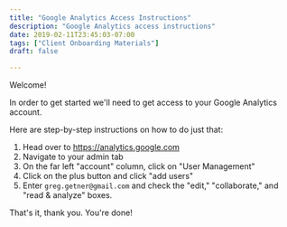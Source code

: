 ```yaml
---
title: "Google Analytics Access Instructions"
description: "Google Analytics access instructions"
date: 2019-02-11T23:45:03-07:00
tags: ["Client Onboarding Materials"]
draft: false

---
```


Welcome!

In order to get started we'll need to get access to your Google Analytics account.

Here are step-by-step instructions on how to do just that:

1. Head over to https://analytics.google.com
1. Navigate to your admin tab
1. On the far left "account" column, click on "User Management"
1. Click on the plus button and click "add users"
1. Enter `greg.getner@gmail.com` and check the "edit," "collaborate," and "read & analyze" boxes.

That's it, thank you. You're done!




